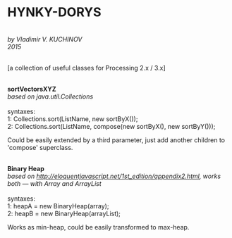 <h1><b>HYNKY-DORYS</b></h1><br>
<i>by Vladimir V. KUCHINOV<br>
2015</i><br><br>

[a collection of useful classes for Processing 2.x / 3.x]<br><br>

<b>sortVectorsXYZ</b><br>
<i>based on java.util.Collections</i><br><br>
syntaxes:<br>
1: Collections.sort(ListName, new sortByX());<br>
2: Collections.sort(ListName, compose(new sortByX(), new sortByY()));<br>
	     
Could be easily extended by a third parameter, just add another children to<br>
'compose' superclass.<br><br>

<b>Binary Heap</b><br>
<i>based on http://eloquentjavascript.net/1st_edition/appendix2.html, works both — with Array and ArrayList</i><br><br>
syntaxes:<br>
1: heapA = new BinaryHeap(array);<br>
2: heapB = new BinaryHeap(arrayList);<br>

Works as min-heap, could be easily transformed to max-heap.

